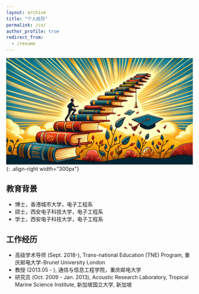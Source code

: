 ```yaml
---
layout: archive
title: "个人经历"
permalink: /cv/
author_profile: true
redirect_from:
  - /resume
---
```

![Illustration of combining vision and language modalities](/images/educations.png){: .align-right width="300px"}
## 教育背景
- 博士，香港城市大学，电子工程系							       		
- 硕士，西安电子科技大学，电子工程系			        		
- 学士，西安电子科技大学，电子工程系

## 工作经历
- 高级学术导师 (Sept. 2018-), Trans-national Education (TNE) Program, 重庆邮电大学-Brunel University London 
- 教授 (2013.05 - ), 通信与信息工程学院，重庆邮电大学
- 研究员 (Oct. 2009 - Jan. 2013), Acoustic Research Laboratory, Tropical Marine Science Institute, 新加坡国立大学, 新加坡 


